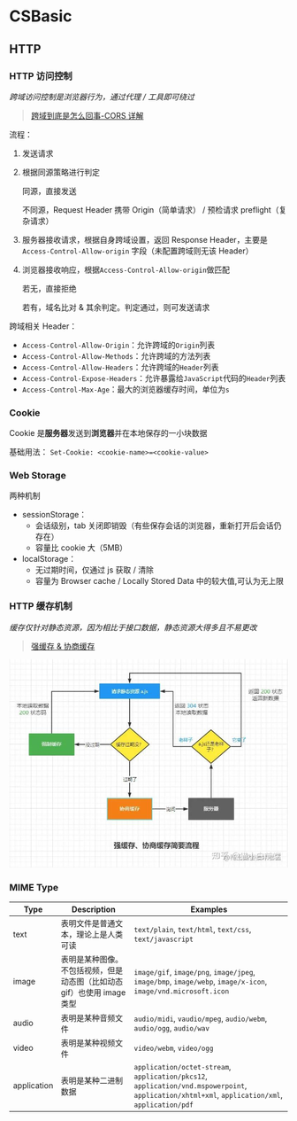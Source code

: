 # CSBasic

## HTTP

### HTTP 访问控制

_跨域访问控制是浏览器行为，通过代理 / 工具即可绕过_

> [跨域到底是怎么回事-CORS 详解](https://ben-lau.github.io/%E8%B7%A8%E5%9F%9F%E5%88%B0%E5%BA%95%E6%98%AF%E6%80%8E%E4%B9%88%E5%9B%9E%E4%BA%8B-CORS%E8%AF%A6%E8%A7%A3/)

流程：

1. 发送请求
2. 根据同源策略进行判定

   同源，直接发送

   不同源，Request Header 携带 Origin（简单请求） / 预检请求 preflight（复杂请求）

3. 服务器接收请求，根据自身跨域设置，返回 Response Header，主要是 `Access-Control-Allow-origin` 字段（未配置跨域则无该 Header）
4. 浏览器接收响应，根据`Access-Control-Allow-origin`做匹配

   若无，直接拒绝

   若有，域名比对 & 其余判定。判定通过，则可发送请求

跨域相关 Header：

- `Access-Control-Allow-Origin`：允许跨域的`Origin`列表
- `Access-Control-Allow-Methods`：允许跨域的方法列表
- `Access-Control-Allow-Headers`：允许跨域的`Header`列表
- `Access-Control-Expose-Headers`：允许暴露给`JavaScript`代码的`Header`列表
- `Access-Control-Max-Age`：最大的浏览器缓存时间，单位为`s`

### Cookie
Cookie 是**服务器**发送到**浏览器**并在本地保存的一小块数据

基础用法：
`Set-Cookie: <cookie-name>=<cookie-value>`

### Web Storage
两种机制
- sessionStorage：
   - 会话级别，tab 关闭即销毁（有些保存会话的浏览器，重新打开后会话仍存在）
   - 容量比 cookie 大（5MB）
- localStorage：
   - 无过期时间，仅通过 js 获取 / 清除
   - 容量为 Browser cache / Locally Stored Data 中的较大值,可认为无上限

### HTTP 缓存机制
*缓存仅针对静态资源，因为相比于接口数据，静态资源大得多且不易更改*
>[强缓存 & 协商缓存](https://zhuanlan.zhihu.com/p/484262036#:~:text=%E5%BC%BA%E5%88%B6%E7%BC%93%E5%AD%98%20%E6%98%AF%E6%B5%8F%E8%A7%88%E5%99%A8,%E6%9C%8D%E5%8A%A1%E5%99%A8%E6%96%B0%E8%BF%94%E5%9B%9E%E7%9A%84%E6%96%87%E4%BB%B6%E3%80%82)

![Alt text](image.png)

### MIME Type

| Type        | Description                                                             | Examples                                                                                                                                        |
| ----------- | ----------------------------------------------------------------------- | ----------------------------------------------------------------------------------------------------------------------------------------------- |
| text        | 表明文件是普通文本，理论上是人类可读                                    | `text/plain`, `text/html`, `text/css`, `text/javascript`                                                                                        |
| image       | 表明是某种图像。不包括视频，但是动态图（比如动态 gif）也使用 image 类型 | `image/gif`, `image/png`, `image/jpeg`, `image/bmp`, `image/webp`, `image/x-icon`, `image/vnd.microsoft.icon`                                   |
| audio       | 表明是某种音频文件                                                      | `audio/midi`, `vaudio/mpeg`, `audio/webm`, `audio/ogg`, `audio/wav `                                                                            |
| video       | 表明是某种视频文件                                                      | `video/webm`, `video/ogg`                                                                                                                       |
| application | 表明是某种二进制数据                                                    | `application/octet-stream`, `application/pkcs12`, `application/vnd.mspowerpoint`, `application/xhtml+xml`, `application/xml`, `application/pdf` |
